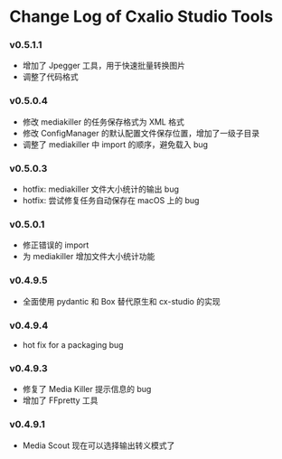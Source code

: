# Change Log of Cxalio Studio Tools

### v0.5.1.1

- 增加了 Jpegger 工具，用于快速批量转换图片
- 调整了代码格式

### v0.5.0.4

- 修改 mediakiller 的任务保存格式为 XML 格式
- 修改 ConfigManager 的默认配置文件保存位置，增加了一级子目录
- 调整了 mediakiller 中 import 的顺序，避免载入 bug

### v0.5.0.3

- hotfix: mediakiller 文件大小统计的输出 bug
- hotfix: 尝试修复任务自动保存在 macOS 上的 bug

### v0.5.0.1

- 修正错误的 import
- 为 mediakiller 增加文件大小统计功能

### v0.4.9.5

- 全面使用 pydantic 和 Box 替代原生和 cx-studio 的实现

### v0.4.9.4

- hot fix for a packaging bug

### v0.4.9.3

- 修复了 Media Killer 提示信息的 bug
- 增加了 FFpretty 工具

### v0.4.9.1

- Media Scout 现在可以选择输出转义模式了
